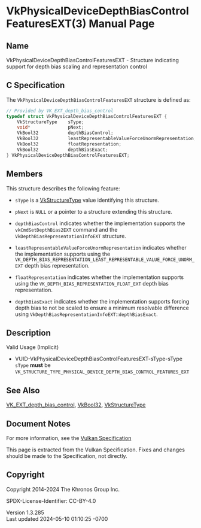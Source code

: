 # VkPhysicalDeviceDepthBiasControlFeaturesEXT(3) Manual Page

## Name

VkPhysicalDeviceDepthBiasControlFeaturesEXT - Structure indicating
support for depth bias scaling and representation control



## <a href="#_c_specification" class="anchor"></a>C Specification

The `VkPhysicalDeviceDepthBiasControlFeaturesEXT` structure is defined
as:

``` c
// Provided by VK_EXT_depth_bias_control
typedef struct VkPhysicalDeviceDepthBiasControlFeaturesEXT {
    VkStructureType    sType;
    void*              pNext;
    VkBool32           depthBiasControl;
    VkBool32           leastRepresentableValueForceUnormRepresentation;
    VkBool32           floatRepresentation;
    VkBool32           depthBiasExact;
} VkPhysicalDeviceDepthBiasControlFeaturesEXT;
```

## <a href="#_members" class="anchor"></a>Members

This structure describes the following feature:

- `sType` is a [VkStructureType](https://registry.khronos.org/vulkan/specs/1.3-extensions/man/html/VkStructureType.html) value identifying
  this structure.

- `pNext` is `NULL` or a pointer to a structure extending this
  structure.

- <span id="features-depthBiasControl"></span> `depthBiasControl`
  indicates whether the implementation supports the
  `vkCmdSetDepthBias2EXT` command and the
  `VkDepthBiasRepresentationInfoEXT` structure.

- <span id="features-leastRepresentableValueForceUnormRepresentation"></span>
  `leastRepresentableValueForceUnormRepresentation` indicates whether
  the implementation supports using the
  `VK_DEPTH_BIAS_REPRESENTATION_LEAST_REPRESENTABLE_VALUE_FORCE_UNORM_EXT`
  depth bias representation.

- <span id="features-floatRepresentation"></span> `floatRepresentation`
  indicates whether the implementation supports using the
  `VK_DEPTH_BIAS_REPRESENTATION_FLOAT_EXT` depth bias representation.

- <span id="features-depthBiasExact"></span> `depthBiasExact` indicates
  whether the implementation supports forcing depth bias to not be
  scaled to ensure a minimum resolvable difference using
  `VkDepthBiasRepresentationInfoEXT`::`depthBiasExact`.

## <a href="#_description" class="anchor"></a>Description

Valid Usage (Implicit)

- <a href="#VUID-VkPhysicalDeviceDepthBiasControlFeaturesEXT-sType-sType"
  id="VUID-VkPhysicalDeviceDepthBiasControlFeaturesEXT-sType-sType"></a>
  VUID-VkPhysicalDeviceDepthBiasControlFeaturesEXT-sType-sType  
  `sType` **must** be
  `VK_STRUCTURE_TYPE_PHYSICAL_DEVICE_DEPTH_BIAS_CONTROL_FEATURES_EXT`

## <a href="#_see_also" class="anchor"></a>See Also

[VK_EXT_depth_bias_control](https://registry.khronos.org/vulkan/specs/1.3-extensions/man/html/VK_EXT_depth_bias_control.html),
[VkBool32](https://registry.khronos.org/vulkan/specs/1.3-extensions/man/html/VkBool32.html), [VkStructureType](https://registry.khronos.org/vulkan/specs/1.3-extensions/man/html/VkStructureType.html)

## <a href="#_document_notes" class="anchor"></a>Document Notes

For more information, see the <a
href="https://registry.khronos.org/vulkan/specs/1.3-extensions/html/vkspec.html#VkPhysicalDeviceDepthBiasControlFeaturesEXT"
target="_blank" rel="noopener">Vulkan Specification</a>

This page is extracted from the Vulkan Specification. Fixes and changes
should be made to the Specification, not directly.

## <a href="#_copyright" class="anchor"></a>Copyright

Copyright 2014-2024 The Khronos Group Inc.

SPDX-License-Identifier: CC-BY-4.0

Version 1.3.285  
Last updated 2024-05-10 01:10:25 -0700
